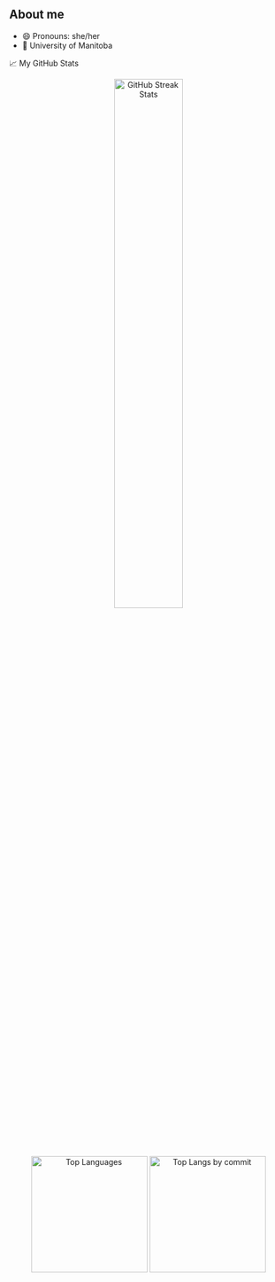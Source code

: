 ## About me

- 😄 Pronouns: she/her
- 🏫 University of Manitoba

📈 My GitHub Stats
<p align="center">
  <img width="49.5%"  src="https://github-readme-streak-stats.herokuapp.com/?user=f-osss&theme=gotham&hide_border=false&&line_height=40" alt="GitHub Streak Stats" />
 <!--  <img width="49.5%" src="https://github-readme-stats.vercel.app/api?username=f-osss&theme=gotham" alt="GitHub Stats" /> -->
</p>

<p align="center">
  <img height="210" src="https://github-readme-stats.vercel.app/api/top-langs/?username=f-osss&theme=gotham&show_icons=true" alt="Top Languages" />
<!--   <img height="200" src="https://github-profile-summary-cards.vercel.app/api/cards/repos-per-language?username=f-osss&theme=gotham&&line_height=40" alt="Top Langs by repo" /> -->
  <img height="210" src="https://github-profile-summary-cards.vercel.app/api/cards/most-commit-language?username=f-osss&theme=gotham&&line_height=40" alt="Top Langs by commit" />
</p>

<!--<summary>📈 Latest Activity Graph</summary>
<!-- <br/>
<p align="center"> -->
<!--  <img width="70%" alt="f-osss's Activity Graph" src="https://github-readme-activity-graph.vercel.app/graph/?username=f-osss&bg_color=000&color=fff&line=00E676&point=fff&hide_border=true" />
</p> -->
<!-- <br/>
 -->
<!--
<p align="center"> 
  Visitors count<br>
  <img src="https://profile-counter.glitch.me/f-osss/count.svg" />
</p>
-->
